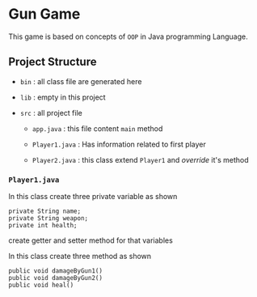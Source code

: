 # Gun Game
This game is based on concepts of `OOP` in Java programming Language.
##  Project Structure
- `bin` : all class file are generated here
- `lib` : empty in this project
-  `src` : all project file 

    - `app.java` : this file content `main` method
    - `Player1.java` : Has information related to first player

    - `Player2.java` : this class extend `Player1` and *override* it's method

### `Player1.java`
In this class create three private variable as shown
```
private String name;
private String weapon;
private int health;
```
create getter and setter method for that variables

In this class create three method as shown
    
  ```
public void damageByGun1()
public void damageByGun2()    
public void heal()
  ```